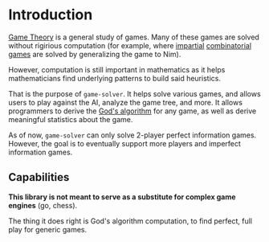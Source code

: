 # Introduction

[Game Theory](https://en.wikipedia.org/wiki/Game_theory) is a general study of games. Many of these games are solved without rigirious computation (for example, where [impartial](https://en.wikipedia.org/wiki/Impartial_game) [combinatorial games](https://en.wikipedia.org/wiki/Combinatorial_game_theory) are solved by generalizing the game to Nim).

However, computation is still important in mathematics as it helps mathematicians find underlying patterns to build said heuristics.

That is the purpose of `game-solver`. It helps solve various games, and allows users to play against the AI, analyze the game tree, and more. It allows programmers to derive the [God's algorithm](https://en.wikipedia.org/wiki/God%27s_algorithm) for any game, as well as derive meaningful statistics about the game.

As of now, `game-solver` can only solve 2-player perfect information games. However, the goal is to eventually support more players and imperfect information games.

## Capabilities

**This library is not meant to serve as a substitute for complex game engines** (go, chess).

The thing it does right is God's algorithm computation, to find perfect, full play for generic games.
